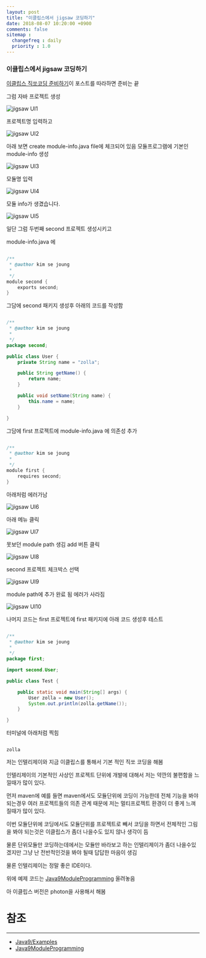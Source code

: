 ```yaml
---
layout: post
title: "이클립스에서 jigsaw 코딩하기"
date: 2018-08-07 10:20:00 +0900
comments: false
sitemap :
  changefreq : daily
  priority : 1.0
---
```


### 이클립스에서 jigsaw 코딩하기

[이클립스 직쏘코딩 준비하기](https://sejoung.github.io/2018/08/jigsaw_eclipse)이 포스트를 따라하면 준비는 끝

그럼 자바 프로젝트 생성

![jigsaw UI1](https://sejoung.github.io/images/2018_08_07_01.jpg)

프로젝트명 입력하고

![jigsaw UI2](https://sejoung.github.io/images/2018_08_07_02.jpg)

아래 보면 create module-info.java file에 체크되어 있음 모듈프로그램에 기본인 module-info 생성

![jigsaw UI3](https://sejoung.github.io/images/2018_08_07_03.jpg)

모듈명 입력

![jigsaw UI4](https://sejoung.github.io/images/2018_08_07_04.jpg)

모듈 info가 생겼습니다.

![jigsaw UI5](https://sejoung.github.io/images/2018_08_07_05.jpg)


일단 그럼 두번째 second 프로젝트 생성시키고

module-info.java 에 

```java

/**
 * @author kim se joung
 *
 */
module second {
	exports second;
}

```

그담에 second 패키지 생성후 아래의 코드를 작성함

```java

/**
 * @author kim se joung
 *
 */
package second;

public class User {
	private String name = "zolla";

	public String getName() {
		return name;
	}

	public void setName(String name) {
		this.name = name;
	}

}


```

그담에 first 프로젝트에 module-info.java 에 의존성 추가

```java

/**
 * @author kim se joung
 *
 */
module first {
	requires second;
}

```

아래처럼 에러가남 

![jigsaw UI6](https://sejoung.github.io/images/2018_08_07_06.jpg)

아래 메뉴 클릭

![jigsaw UI7](https://sejoung.github.io/images/2018_08_07_07.jpg)

못보던 module path 생김 add 버튼 클릭

![jigsaw UI8](https://sejoung.github.io/images/2018_08_07_08.jpg)

second 프로젝트 체크박스 선택

![jigsaw UI9](https://sejoung.github.io/images/2018_08_07_09.jpg)

module path에 추가 완료 됨 에러가 사라짐

![jigsaw UI10](https://sejoung.github.io/images/2018_08_07_10.jpg)

나머지 코드는 first 프로젝트에 first 패키지에 아래 코드 생성후 테스트

```java

/**
 * @author kim se joung
 *
 */
package first;

import second.User;

public class Test {

	public static void main(String[] args) {
		User zolla = new User();
		System.out.println(zolla.getName());
	}

}


```
터미널에 아래처럼 찍힘

```

zolla

```

저는 인텔리제이와 지금 이클립스를 통해서 기본 적인 직쏘 코딩을 해봄

인텔리제이의 기본적인 사상인 프로젝트 단위에 개발에 대해서 저는 약깐의 불편함을 느낄때가 많이 있다.

먼저 maven에 예를 들면 maven에서도 모듈단위에 코딩이 가능한데 전체 기능을 봐야 되는경우 여러 프로젝트들의 의존 관계 때문에 
저는 멀티프로젝트 환경이 더 좋게 느껴질때가 많이 있다.

이번 모듈단위에 코딩에서도 모듈단위를 프로젝트로 빼서 코딩을 하면서 전체적인 그림을 봐야 되는것은 이클립스가 좀더 나을수도 있지 않나 생각이 듬

물론 단위모듈만 코딩하는데에서는 모듈만 바라보고 하는 인텔리제이가 좀더 나을수있겠지만 그냥 난 전반적인것을 봐야 될때 답답한 마음이 생김

물론 인텔리제이는 정말 좋은 IDE이다.

위에 예제 코드는 [Java9ModuleProgramming](https://github.com/sejoung/Java9ModuleProgramming) 올려놓음

아 이클립스 버전은 photon을 사용해서 해봄


# 참조 
-----
* [Java9/Examples](https://wiki.eclipse.org/Java9/Examples)
* [Java9ModuleProgramming](https://github.com/sejoung/Java9ModuleProgramming)

